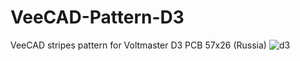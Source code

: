 # VeeCAD-Pattern-D3
VeeCAD stripes pattern for Voltmaster D3 PCB 57x26 (Russia)
![d3](https://cloud.githubusercontent.com/assets/418868/5768588/236467c4-9d23-11e4-895f-f241bf5089fc.jpg)

